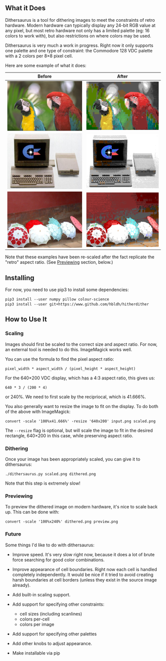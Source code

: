 
## What it Does

Dithersaurus is a tool for dithering images to meet the constraints of retro
hardware. Modern hardware can typically display any 24-bit RGB value at any
pixel, but most retro hardware not only has a limited palette (eg: 16 colors to
work with), but also restrictions on where colors may be used.

Dithersaurus is very much a work in progress. Right now it only supports one
palette and one type of constraint: the Commodore 128 VDC palette with a 2
colors per 8×8 pixel cell.

Here are some example of what it does:

| Before | After |
| ------ | ----- |
| ![kodim23](images/kodim23-scaled-preview.png) | ![dithered](images/kodim23-dithered-preview.png) |
| ![C128Ad](images/c128ad-scaled-preview.png) | ![dithered](images/c128ad-dithered-preview.png) |
| ![Umbrellas](images/umbrellas-scaled-preview.png) | ![dithered](images/umbrellas-dithered-preview.png) |

Note that these examples have been re-scaled after the fact replicate the
"retro" aspect ratio. (See [Previewing](#Previewing) section, below.) 

## Installing

For now, you need to use pip3 to install some dependencies:

    pip3 install --user numpy pillow colour-science
    pip3 install --user git+https://www.github.com/hbldh/hitherdither

## How to Use It

### Scaling

Images should first be scaled to the correct size and aspect ratio. For now, an
external tool is needed to do this. ImageMagick works well.

You can use the formula to find the pixel aspect ratio:

    pixel_width * aspect_width / (pixel_height * aspect_height)

For the 640×200 VDC display, which has a 4:3 aspect ratio, this gives us:

    640 * 3 / (200 * 4)

or 240%. We need to first scale by the recipriocal, which is 41.666%.

You also generally want to resize the image to fit on the display.
To do both of the above with ImageMagick:

    convert -scale '100%x41.666%' -resize '640x200' input.png scaled.png

The `--resize` flag is optional, but will scale the image to fit in the
desired rectangle, 640×200 in this case, while preserving aspect ratio.

### Dithering

Once your image has been appropriately scaled, you can give it to dithersaurus:

    ./dithersaurus.py scaled.png dithered.png

Note that this step is extremely slow!

### Previewing

To preview the dithered image on modern hardware, it's nice to scale back up.
This can be done with:

    convert -scale '100%x240%' dithered.png preview.png

### Future

Some things I'd like to do with dithersaurus:

- Improve speed. It's very slow right now, because it does a lot of brute force
  searching for good color combinations.

- Improve appearance of cell boundaries. Right now each cell is handled
  completely independently. It would be nice if it tried to avoid creating
  harsh boundaries at cell borders (unless they exist in the source image
  already).

- Add built-in scaling support.

- Add support for specifying other constraints:
    - cell sizes (including scanlines)
    - colors per-cell
    - colors per image

- Add support for specifying other palettes

- Add other knobs to adjust appearance.

- Make installable via pip
